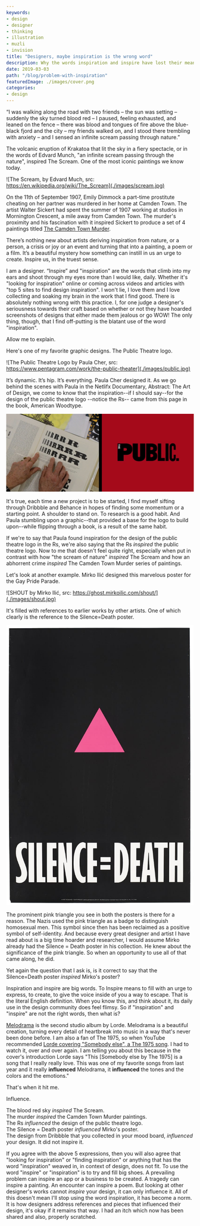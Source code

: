 ```yaml
---
keywords:
- design
- designer
- thinking
- illustration
- muzli
- invision
title: "Designers, maybe inspiration is the wrong word"
description: Why the words inspiration and inspire have lost their meaning in the design community.
date: 2019-03-03
path: "/blog/problem-with-inspiration"
featuredImage: ./images/cover.png
categories:
- design
---
```



“I was walking along the road with two friends – the sun was setting – suddenly the sky turned blood red – I paused, feeling exhausted, and leaned on the fence – there was blood and tongues of fire above the blue-black fjord and the city – my friends walked on, and I stood there trembling with anxiety – and I sensed an infinite scream passing through nature.”

The volcanic eruption of Krakatoa that lit the sky in a fiery spectacle, or in the words of Edvard Munch, "an infinite scream passing through the nature", inspired The Scream. One of the most iconic paintings we know today.

![The Scream, by Edvard Much, src: https://en.wikipedia.org/wiki/The_Scream](./images/scream.jpg)

On the 11th of September 1907, Emily Dimmock a part-time prostitute cheating on her partner was murdered in her home at Camden Town. The artist Walter Sickert had spent the summer of 1907 working at studios in Mornington Crescent, a mile away from Camden Town. The murder's proximity and his fascination with it inspired Sickert to produce a set of 4 paintings titled [The Camden Town Murder](https://en.wikipedia.org/wiki/The_Camden_Town_Murder).

There’s nothing new about artists deriving inspiration from nature, or a person, a crisis or joy or an event and turning that into a painting, a poem or a film. It’s a beautiful mystery how something can instill in us an urge to create. Inspire us, in the truest sense.

I am a designer. “Inspire” and "inspiration" are the words that climb into my ears and shoot through my eyes more than I would like, daily. Whether it's "looking for inspiration" online or coming across videos and articles with "top 5 sites to find design inspiration". I won't lie, I love them and I love collecting and soaking my brain in the work that I find good. There is absolutely nothing wrong with this practice. I, for one judge a designer's seriousness towards their craft based on whether or not they have hoarded screenshots of designs that either made them jealous or go WOW! The only thing, though, that I find off-putting is the blatant use of the word "inspiration". 

Allow me to explain.

Here's one of my favorite graphic designs. The Public Theatre logo.

![The Public Theatre Logo by Paula Cher, src: https://www.pentagram.com/work/the-public-theater](./images/public.jpg)

It’s dynamic. It’s hip. It’s everything. Paula Cher designed it. As we go behind the scenes with Paula in the Netlifx Documentary, Abstract: The Art of Design, we come to know that the inspiration--if I should say--for the design of the public theatre logo --notice the Rs-- came from this page in the book, American Woodtype.

![Where the idea of varying letter weights came from.](./images/woodtype.jpg)

It's true, each time a new project is to be started, I find myself sifting through Dribbble and Behance in hopes of finding some momentum or a starting point. A shoulder to stand on. To research is a good habit. And Paula stumbling upon a graphic--that provided a base for the logo to build upon--while flipping through a book, is a result of the same habit. 

If we're to say that Paula found inspiration for the design of the public theatre logo in the Rs, we're also saying that the Rs *inspired* the public theatre logo. Now to me that doesn't feel quite right, especially when put in contrast with how "the scream of nature" *inspired* The Scream and how an abhorrent crime *inspired* The Camden Town Murder series of paintings.

Let's look at another example. Mirko Ilić designed this marvelous poster for the Gay Pride Parade.

![SHOUT by Mirko Ilić, src: https://ghost.mirkoilic.com/shout/](./images/shout.jpg)

It's filled with references to earlier works by other artists. One of which clearly is the reference to the Silence=Death poster. 

![Silence=Death by Avram Finkelstein and others](./images/silencedeath.jpg)

The prominent pink triangle you see in both the posters is there for a reason. The Nazis used the pink triangle as a badge to distinguish homosexual men. This symbol since then has been reclaimed as a positive symbol of self-identity. And because every great designer and artist I have read about is a big time hoarder and researcher, I would assume Mirko already had the Silence = Death poster in his collection. He knew about the significance of the pink triangle. So when an opportunity to use all of that came along, he did.

Yet again the question that I ask is, is it correct to say that the Silence=Death poster *inspired* Mirko's poster?

Inspiration and inspire are big words. To Inspire means to fill with an urge to express, to create, to give the voice inside of you a way to escape. That is the literal English definition. When you know this, and think about it, its daily use in the design community does feel flimsy. So if "inspiration" and "inspire" are not the right words, then what is?

[Melodrama](https://open.spotify.com/album/2B87zXm9bOWvAJdkJBTpzF?si=SFuUnCnlT0qb2A2dQOGDjQ) is the second studio album by Lorde.  Melodrama is a beautiful creation, turning every detail of heartbreak into music in a way that's never been done before. I am also a fan of The 1975, so when YouTube recommended [Lorde covering "Somebody else", a The 1975 song](https://www.youtube.com/watch?v=rIRCjztMI7k). I had to watch it, over and over again. I am telling you about this because in the cover's introduction Lorde says "This [Somebody else by The 1975] is a song that I really really love. This was one of my favorite songs from last year and it really **influenced** Melodrama, it **influenced** the tones and the colors and the emotions."

That's when it hit me.

Influence.

The blood red sky *inspired* The Scream.  
The murder *inspired* the Camden Town Murder paintings.  
The Rs *influenced* the design of the public theatre logo.  
The Silence = Death poster *influenced* Mirko's poster.  
The design from Dribbble that you collected in your mood board, *influenced* your design. It did not inspire it.

If you agree with the above 5 expressions, then you will also agree that "looking for inspiration" or "finding inspiration" or anything that has the word "inspiration" weaved in, in context of design, does not fit. To use the word "inspire" or "inspiration" is to try and fill big shoes. A prevailing problem can inspire an app or a business to be created. A tragedy can inspire a painting. An encounter can inspire a poem. But looking at other designer's works cannot *inspire* your design, it can only influence it. All of this doesn't mean I'll stop using the word inspiration, it has become a norm. It is how designers address references and pieces that influenced their design, it's okay if it remains that way. I had an itch which now has been shared and also, properly scratched.

